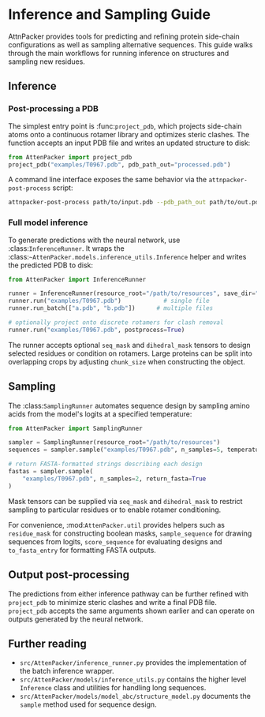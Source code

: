 # Inference and Sampling Guide

AttnPacker provides tools for predicting and refining protein side-chain
configurations as well as sampling alternative sequences.  This guide walks
through the main workflows for running inference on structures and sampling
new residues.

## Inference

### Post-processing a PDB

The simplest entry point is :func:`project_pdb`, which projects side-chain
atoms onto a continuous rotamer library and optimizes steric clashes.  The
function accepts an input PDB file and writes an updated structure to disk:

```python
from AttenPacker import project_pdb
project_pdb("examples/T0967.pdb", pdb_path_out="processed.pdb")
```

A command line interface exposes the same behavior via the
``attnpacker-post-process`` script:

```bash
attnpacker-post-process path/to/input.pdb --pdb_path_out path/to/out.pdb
```

### Full model inference

To generate predictions with the neural network, use :class:`InferenceRunner`.
It wraps the :class:`~AttenPacker.models.inference_utils.Inference` helper and
writes the predicted PDB to disk:

```python
from AttenPacker import InferenceRunner

runner = InferenceRunner(resource_root="/path/to/resources", save_dir="outputs")
runner.run("examples/T0967.pdb")            # single file
runner.run_batch(["a.pdb", "b.pdb"])      # multiple files

# optionally project onto discrete rotamers for clash removal
runner.run("examples/T0967.pdb", postprocess=True)
```

The runner accepts optional ``seq_mask`` and ``dihedral_mask`` tensors to
design selected residues or condition on rotamers.  Large proteins can be
split into overlapping crops by adjusting ``chunk_size`` when constructing the
object.

## Sampling

The :class:`SamplingRunner` automates sequence design by sampling amino acids
from the model's logits at a specified temperature:

```python
from AttenPacker import SamplingRunner

sampler = SamplingRunner(resource_root="/path/to/resources")
sequences = sampler.sample("examples/T0967.pdb", n_samples=5, temperature=0.2)

# return FASTA-formatted strings describing each design
fastas = sampler.sample(
    "examples/T0967.pdb", n_samples=2, return_fasta=True
)
```

Mask tensors can be supplied via ``seq_mask`` and ``dihedral_mask`` to restrict
sampling to particular residues or to enable rotamer conditioning.

For convenience, :mod:`AttenPacker.util` provides helpers such as
``residue_mask`` for constructing boolean masks, ``sample_sequence`` for
drawing sequences from logits, ``score_sequence`` for evaluating designs and
``to_fasta_entry`` for formatting FASTA outputs.

## Output post-processing

The predictions from either inference pathway can be further refined with
``project_pdb`` to minimize steric clashes and write a final PDB file.
``project_pdb`` accepts the same arguments shown earlier and can operate on
outputs generated by the neural network.

## Further reading

- ``src/AttenPacker/inference_runner.py`` provides the implementation of
  the batch inference wrapper.
- ``src/AttenPacker/models/inference_utils.py`` contains the higher level
  ``Inference`` class and utilities for handling long sequences.
- ``src/AttenPacker/models/model_abc/structure_model.py`` documents the
  ``sample`` method used for sequence design.

